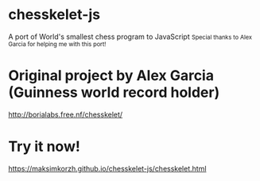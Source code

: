 # chesskelet-js
A port of World's smallest chess program to JavaScript
<small>Special thanks to Alex Garcia for helping me with this port!</small>

# Original project by Alex Garcia (Guinness world record holder)
http://borialabs.free.nf/chesskelet/

# Try it now!
https://maksimkorzh.github.io/chesskelet-js/chesskelet.html
